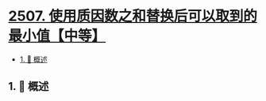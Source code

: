 # [2507. 使用质因数之和替换后可以取到的最小值【中等】](https://github.com/Tdahuyou/TNotes.leetcode/tree/main/notes/2507.%20%E4%BD%BF%E7%94%A8%E8%B4%A8%E5%9B%A0%E6%95%B0%E4%B9%8B%E5%92%8C%E6%9B%BF%E6%8D%A2%E5%90%8E%E5%8F%AF%E4%BB%A5%E5%8F%96%E5%88%B0%E7%9A%84%E6%9C%80%E5%B0%8F%E5%80%BC%E3%80%90%E4%B8%AD%E7%AD%89%E3%80%91)

<!-- region:toc -->

- [1. 📝 概述](#1--概述)

<!-- endregion:toc -->

## 1. 📝 概述

